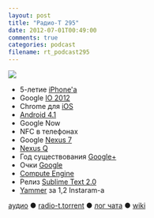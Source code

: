 ```yaml
---
layout: post
title: "Радио-Т 295"
date: 2012-07-01T00:49:00
comments: true
categories: podcast
filename: rt_podcast295
---
```

![](https://radio-t.com/images/radio-t/rt295.jpeg)

* 5-летие [iPhone'а](http://www.businessinsider.com/heres-what-steve-ballmer-thought-about-the-iphone-five-years-ago-2012-6)
* Google [IO 2012](http://habrahabr.ru/post/146650/)
* Chrome для [iOS](http://www.v3.co.uk/v3-uk/news/2188015/google-announces-chrome-ios)
* [Android 4.1](http://habrahabr.ru/post/146648/)
* Google Now
* NFC в телефонах
* Google [Nexus 7](http://habrahabr.ru/post/146649/)
* [Nexus Q](http://www.readwriteweb.com/archives/will-googles-new-nexus-q-kill-google-tv.php)
* Год существования [Google+](http://mashable.com/2012/06/28/google-plus-one-year-later/)
* Очки [Google](http://habrahabr.ru/post/141422/)
* [Compute Engine](http://www.cloudave.com/20852/why-google-compute-engine-is-the-right-move/)
* Релиз [Sublime Text 2.0](http://www.sublimetext.com/blog/articles/sublime-text-2-0-released)
* [Yammer](http://techcrunch.com/2012/06/25/its-official-microsoft-confirms-it-has-acquired-yammer-for-1-2-billion-in-cash/) за 1,2 Instaram-a

[аудио](http://cdn.radio-t.com/rt_podcast295.mp3) ● [radio-t.torrent](http://cdn.radio-t.com/torrents/rt_podcast295.mp3.torrent) ● [лог чата](http://chat.radio-t.com/logs/radio-t-295.html) ● [wiki](http://wiki.radio-t.com/%D0%92%D1%8B%D0%BF%D1%83%D1%81%D0%BA_295)<audio src="http://cdn.radio-t.com/rt_podcast295.mp3" preload="none"></audio>
